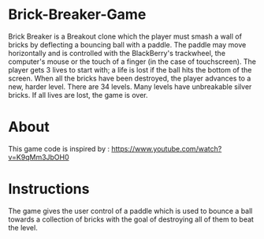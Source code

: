 # Brick-Breaker-Game
Brick Breaker is a Breakout clone which the player must smash a wall of bricks by deflecting a bouncing ball with a paddle. The paddle may move horizontally and is controlled with the BlackBerry's trackwheel, the computer's mouse or the touch of a finger (in the case of touchscreen). The player gets 3 lives to start with; a life is lost if the ball hits the bottom of the screen. When all the bricks have been destroyed, the player advances to a new, harder level. There are 34 levels. Many levels have unbreakable silver bricks. If all lives are lost, the game is over.
# About
This  game code is inspired by : https://www.youtube.com/watch?v=K9qMm3JbOH0 
# Instructions
The game gives the user control of a paddle which is used to bounce a ball towards a collection of bricks with the goal of destroying all of them to beat the level.
